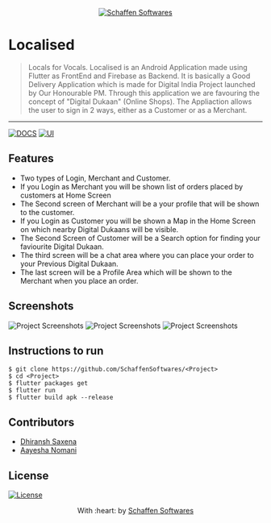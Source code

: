 <p align="center"><a href="https://www.schaffensoftwares.tech" target="_blank"><img src="https://i.postimg.cc/ZRBk4xZs/logo.png" title="Schaffen Softwares" alt="Schaffen Softwares"></a>
</p>

# Localised

> Locals for Vocals.
> Localised is an Android Application made using Flutter as FrontEnd and Firebase as Backend. It is basically a Good Delivery Application which is made for Digital India Project launched by Our Honourable PM. Through this application we are favouring the concept of "Digital Dukaan" (Online Shops). The Appliaction allows the user to sign in 2 ways, either as a Customer or as a Merchant. 

---
[![DOCS](https://img.shields.io/badge/Documentation-see%20docs-green?style=flat-square&logo=appveyor)](INSERT_LINK_FOR_DOCS_HERE) 
  [![UI ](https://img.shields.io/badge/User%20Interface-Link%20to%20UI-orange?style=flat-square&logo=appveyor)](INSERT_UI_LINK_HERE)

## Features
- Two types of Login, Merchant and Customer.
- If you Login as Merchant you will be shown list of orders placed by customers at Home Screen
- The Second screen of Merchant will be a your profile that will be shown to the customer.
- If you Login as Customer you will be shown a Map in the Home Screen on which nearby Digital Dukaans will be visible. 
- The Second Screen of Customer will be a Search option for finding your faviourite Digital Dukaan.
- The third screen will be a chat area where you can place your order to your Previous Digital Dukaan.
- The last screen will be a Profile Area which will be shown to the Merchant when you place an order.

## Screenshots
<img src="" alt="Project Screenshots">
<img src="" alt="Project Screenshots">
<img src="" alt="Project Screenshots">

## Instructions to run
```
$ git clone https://github.com/SchaffenSoftwares/<Project>
$ cd <Project>
$ flutter packages get
$ flutter run
$ flutter build apk --release
```

## Contributors
- <a href="https://github.com/DhiranshSaxena">Dhiransh Saxena</a>
- <a href="https://github.com/aayeshanomani">Aayesha Nomani</a>

## License
[![License](http://img.shields.io/:license-mit-blue.svg?style=flat-square)](http://badges.mit-license.org)

<p align="center">
	With :heart: by <a href="https://www.schaffensofts.com" target="_blank">Schaffen Softwares</a>
</p>
